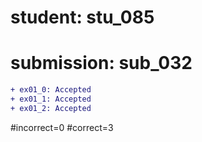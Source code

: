 # student: stu_085
# submission: sub_032

```diff
+ ex01_0: Accepted
+ ex01_1: Accepted
+ ex01_2: Accepted
```
#incorrect=0
#correct=3
